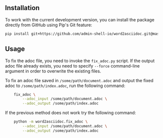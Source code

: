 ## Installation

To work with the current development version, you can install the package directly from GitHub using Pip's Git feature:
```bash
pip install git+https://github.com/admin-shell-io/word2asciidoc.git@master
```

## Usage

To fix the adoc file, you need to invoke the ``fix_adoc.py`` script. If the output adoc file already exists, you need to
specify ``--force`` command-line argument in order to overwrite the existing files.

To fix an adoc file saved in ``/some/path/document.adoc`` and output the fixed adoc to ``/some/path/index.adoc``, run the following command:
```bash
    fix_adoc \
        --adoc_input /some/path/document.adoc \
        --adoc_output /some/path/index.adoc
```
If the previous method does not work try the following command:
```bash
    python -m word2asciidoc.fix_adoc \
        --adoc_input /some/path/document.adoc \
        --adoc_output /some/path/index.adoc
```
